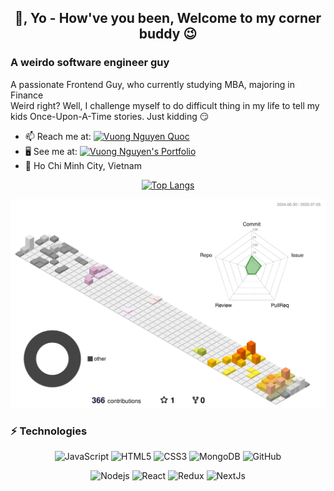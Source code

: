 <div align="center">
  <h2>👋, Yo - How've you been, Welcome to my corner buddy 😉</h2>
</div>

### A weirdo software engineer guy
A passionate Frontend Guy, who currently studying MBA, majoring in Finance </br>
Weird right? Well, I challenge myself to do difficult thing in my life to tell my kids Once-Upon-A-Time stories. Just kidding 😏
- 📫 Reach me at: [![Vuong Nguyen Quoc](https://img.shields.io/badge/Vuong%20Nguyen%20Quoc-0A66C2?style=for-the-badge&logo=linkedin&logoColor=white)](https://www.linkedin.com/in/vuongnq)
- 🖥 See me at: [![Vuong Nguyen's Portfolio](https://img.shields.io/badge/Vuong%20Nguyen-241F31?style=for-the-badge&logo=iterm2&logoColor=white)](https://vuongnq.netlify.app)
- 📍 Ho Chi Minh City, Vietnam

<div align="center">

  <!-- [![Anurag's GitHub stats](https://github-readme-stats.vercel.app/api?username=vuongnq10&show_icons=true&theme=radical&count_private=true)](https://www.linkedin.com/in/vuongnq) -->
  
  [![Top Langs](https://github-readme-stats.vercel.app/api/top-langs/?username=vuongnq10&layout=compact&count_private=true)](https://www.linkedin.com/in/vuongnq)
  
</div>

![profile-3d-animation](https://github.com/vuongnq10/vuongnq10/blob/3d-art/profile-south-season-animate.svg)

### ⚡ Technologies
<div align="center">
  
  ![JavaScript](https://img.shields.io/badge/JavaScript-F7DF1E?style=for-the-badge&logo=javascript&logoColor=black)
  ![HTML5](https://img.shields.io/badge/HTML-e34f26?style=for-the-badge&logo=html5&logoColor=white)
  ![CSS3](https://img.shields.io/badge/CSS3-1572b6?style=for-the-badge&logo=html5&logoColor=white)
  ![MongoDB](https://img.shields.io/badge/MongoDB-4EA94B?style=for-the-badge&logo=mongodb&logoColor=white)
  ![GitHub](https://img.shields.io/badge/GitHub-100000?style=for-the-badge&logo=github&logoColor=white)
  
</div>
<div align="center">
  
  ![Nodejs](https://img.shields.io/badge/Node.js-43853D?style=for-the-badge&logo=node.js&logoColor=white)
  ![React](https://img.shields.io/badge/React-61DAFB?style=for-the-badge&logo=react&logoColor=black)
  ![Redux](https://img.shields.io/badge/Redux-764ABC?style=for-the-badge&logo=redux&logoColor=white)
  ![NextJs](https://img.shields.io/badge/NextJs-000000?style=for-the-badge&logo=nextdotjs&logoColor=white)
</div>
<!--
**vuongnq10/vuongnq10** is a ✨ _special_ ✨ repository because its `README.md` (this file) appears on your GitHub profile.
https://shields.io/badges
https://simpleicons.org/?q=css
https://github.com/yoshi389111/github-profile-3d-contrib
-->
